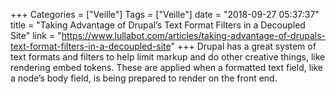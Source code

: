 +++
Categories = ["Veille"]
Tags = ["Veille"]
date = "2018-09-27 05:37:37"
title = "Taking Advantage of Drupal’s Text Format Filters in a Decoupled Site"
link = "https://www.lullabot.com/articles/taking-advantage-of-drupals-text-format-filters-in-a-decoupled-site"
+++
Drupal has a great system of text formats and filters to help limit markup and do other creative things, like rendering embed tokens. These are applied when a formatted text field, like a node’s body field, is being prepared to render on the front end.